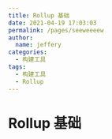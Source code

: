 ```yaml
---
title: Rollup 基础
date: 2021-04-19 17:03:03
permalink: /pages/seeweeeew
author: 
  name: jeffery
categories: 
  - 构建工具
tags: 
  - 构建工具
  - Rollup
---
```


# Rollup 基础



